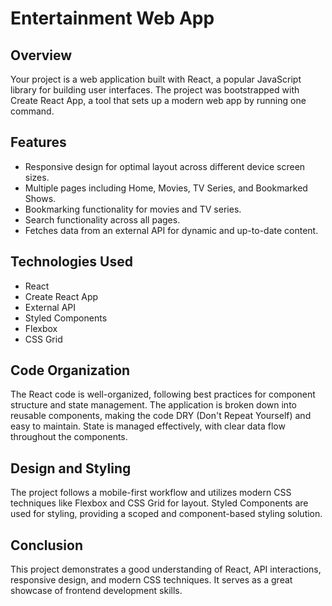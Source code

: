 # Entertainment Web App

## Overview

Your project is a web application built with React, a popular JavaScript library for building user interfaces. The project was bootstrapped with Create React App, a tool that sets up a modern web app by running one command.

## Features

- Responsive design for optimal layout across different device screen sizes.
- Multiple pages including Home, Movies, TV Series, and Bookmarked Shows.
- Bookmarking functionality for movies and TV series.
- Search functionality across all pages.
- Fetches data from an external API for dynamic and up-to-date content.

## Technologies Used

- React
- Create React App
- External API
- Styled Components
- Flexbox
- CSS Grid

## Code Organization

The React code is well-organized, following best practices for component structure and state management. The application is broken down into reusable components, making the code DRY (Don't Repeat Yourself) and easy to maintain. State is managed effectively, with clear data flow throughout the components.

## Design and Styling

The project follows a mobile-first workflow and utilizes modern CSS techniques like Flexbox and CSS Grid for layout. Styled Components are used for styling, providing a scoped and component-based styling solution.

## Conclusion

This project demonstrates a good understanding of React, API interactions, responsive design, and modern CSS techniques. It serves as a great showcase of frontend development skills.
